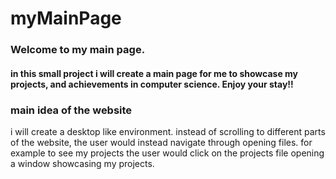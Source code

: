 # myMainPage
### Welcome to my main page.
#### in this small project i will create a main page for me to showcase my projects, and achievements in computer science. Enjoy your stay!!

### main idea of the website
i will create a desktop like environment.
instead of scrolling to different parts of the website, the user would instead navigate through opening files. for example to see my projects the user would click on the projects file opening a window showcasing my projects.